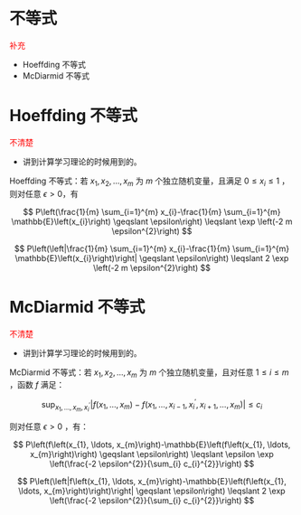 # 不等式

<span style="color:red;">补充</span>

- Hoeffding 不等式
- McDiarmid 不等式

# Hoeffding 不等式

<span style="color:red;">不清楚</span>

- 讲到计算学习理论的时候用到的。



Hoeffding 不等式：若 $x_{1}, x_{2}, \ldots, x_{m}$ 为 $m$ 个独立随机变量，且满足 $0 \leqslant x_{i} \leqslant 1$ ，则对任意 $\epsilon>0$，有

$$
P\left(\frac{1}{m} \sum_{i=1}^{m} x_{i}-\frac{1}{m} \sum_{i=1}^{m} \mathbb{E}\left(x_{i}\right) \geqslant \epsilon\right) \leqslant \exp \left(-2 m \epsilon^{2}\right)
$$

$$
P\left(\left|\frac{1}{m} \sum_{i=1}^{m} x_{i}-\frac{1}{m} \sum_{i=1}^{m} \mathbb{E}\left(x_{i}\right)\right| \geqslant \epsilon\right) \leqslant 2 \exp \left(-2 m \epsilon^{2}\right)
$$



# McDiarmid 不等式

<span style="color:red;">不清楚</span>

- 讲到计算学习理论的时候用到的。

McDiarmid 不等式：若 $x_{1}, x_{2}, \ldots, x_{m}$ 为 $m$ 个独立随机变量，且对任意 $1 \leqslant i \leqslant m$ ，函数 $f$ 满足：

$$
\sup _{x_{1}, \ldots, x_{m}, x_{i}^{\prime}}\left|f\left(x_{1}, \ldots, x_{m}\right)-f\left(x_{1}, \ldots, x_{i-1}, x_{i}^{\prime}, x_{i+1}, \ldots, x_{m}\right)\right| \leqslant c_{i}
$$


则对任意 $\epsilon>0$ ，有：


$$
P\left(f\left(x_{1}, \ldots, x_{m}\right)-\mathbb{E}\left(f\left(x_{1}, \ldots, x_{m}\right)\right) \geqslant \epsilon\right) \leqslant \epsilon \exp \left(\frac{-2 \epsilon^{2}}{\sum_{i} c_{i}^{2}}\right)
$$

$$
P\left(\left|f\left(x_{1}, \ldots, x_{m}\right)-\mathbb{E}\left(f\left(x_{1}, \ldots, x_{m}\right)\right)\right| \geqslant \epsilon\right) \leqslant 2 \exp \left(\frac{-2 \epsilon^{2}}{\sum_{i} c_{i}^{2}}\right)
$$
